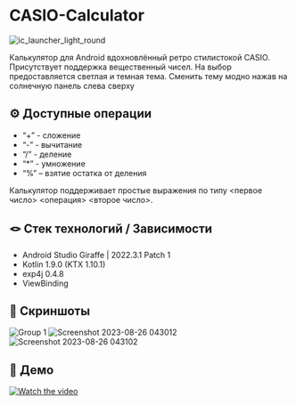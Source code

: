 # CASIO-Calculator
![ic_launcher_light_round](https://github.com/Calrission/CASIO-Calculator/assets/95771802/ca87ecce-76dc-416b-8e0d-790093f14bca)

Калькулятор для Android вдохновлённый ретро стилистокой CASIO. Присутствует поддержка вещественный чисел.
На выбор предоставляется светлая и темная тема. Сменить тему модно нажав на солнечную панель слева сверху

## ⚙️ Доступные операции
- “+” - сложение
- “-” - вычитание
- “/” - деление
- “*” - умножение
- “%” – взятие остатка от деления

Калькулятор поддерживает простые выражения по типу <первое число> <операция> <второе число>.

## 🪢 Стек технологий / Зависимости
- Android Studio Giraffe | 2022.3.1 Patch 1
- Kotlin 1.9.0 (KTX 1.10.1)
- exp4j 0.4.8
- ViewBinding

## 📱 Скриншоты
![Group 1](https://github.com/Calrission/CASIO-Calculator/assets/95771802/c4e8ebf2-a778-4e1b-84ad-c7e03623ab43)
![Screenshot 2023-08-26 043012](https://github.com/Calrission/CASIO-Calculator/assets/95771802/37a27884-46a2-4fce-9c31-af975a676b88)
![Screenshot 2023-08-26 043102](https://github.com/Calrission/CASIO-Calculator/assets/95771802/1e4e56d4-e337-406a-ad43-8eddca1d7585)

## 🎥 Демо
[![Watch the video](https://github.com/Calrission/CASIO-Calculator/assets/95771802/56b4c925-fc1b-4b9d-a112-cc472a0c2ce9)](https://www.youtube.com/watch?v=QGx32SDtySw)

